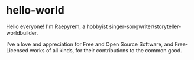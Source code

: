 # hello-world

Hello everyone! I'm Raepyrem, a hobbyist singer-songwriter/storyteller-worldbuilder.

I've a love and appreciation for Free and Open Source Software, and Free-Licensed works of all kinds,
for their contributions to the common good.
